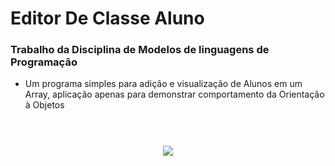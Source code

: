 # Editor De Classe Aluno
### Trabalho da Disciplina de Modelos de linguagens de Programação
- Um programa simples para adição e visualização de Alunos em um Array, aplicação apenas para demonstrar comportamento da Orientação à Objetos
#
<br/>
<div align="center"><img src="https://github.com/user-attachments/assets/76044d93-cbf1-49c2-87f7-77f9ed77e513"/></siv>
